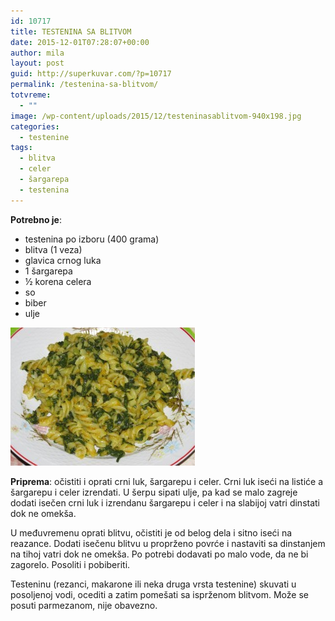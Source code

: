 ```yaml
---
id: 10717
title: TESTENINA SA BLITVOM
date: 2015-12-01T07:28:07+00:00
author: mila
layout: post
guid: http://superkuvar.com/?p=10717
permalink: /testenina-sa-blitvom/
totvreme:
  - ""
image: /wp-content/uploads/2015/12/testeninasablitvom-940x198.jpg
categories:
  - testenine
tags:
  - blitva
  - celer
  - šargarepa
  - testenina
---
```

**Potrebno je**:  
* testenina po izboru (400 grama)  
* blitva (1 veza)  
* glavica crnog luka  
* 1 šargarepa  
* ½ korena celera  
* so  
* biber  
* ulje

![<img class="alignnone size-medium wp-image-10719" src="/wp-content/uploads/2015/12/testeninasablitvom-1024x768.jpg" alt="testeninasablitvom" width="300" height="225" />](/wp-content/uploads/2015/12/testeninasablitvom-e1448954785480.jpg)

**Priprema**: očistiti i oprati crni luk, šargarepu i celer. Crni luk iseći na listiće a šargarepu i celer izrendati. U šerpu sipati ulje, pa kad se malo zagreje dodati isečen crni luk i izrendanu šargarepu i celer i na slabijoj vatri dinstati dok ne omekša.

U međuvremenu oprati blitvu, očistiti je od belog dela i sitno iseći na reazance. Dodati isečenu blitvu u proprženo povrće i nastaviti sa dinstanjem na tihoj vatri dok ne omekša. Po potrebi dodavati po malo vode, da ne bi zagorelo. Posoliti i pobiberiti.

Testeninu (rezanci, makarone ili neka druga vrsta testenine) skuvati u posoljenoj vodi, ocediti a zatim pomešati sa isprženom blitvom. Može se posuti parmezanom, nije obavezno.